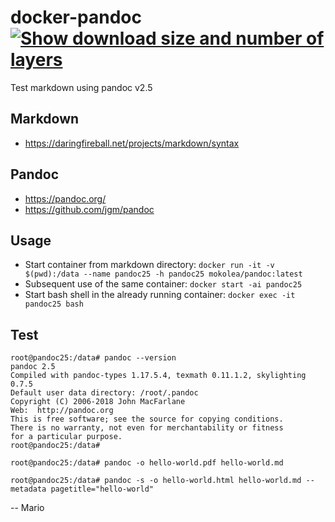 # docker-pandoc [![Show download size and number of layers](https://images.microbadger.com/badges/image/mokolea/pandoc.svg)](https://cloud.docker.com/u/mokolea/repository/docker/mokolea/pandoc)

Test markdown using pandoc v2.5

## Markdown
 - https://daringfireball.net/projects/markdown/syntax

## Pandoc
 - https://pandoc.org/
 - https://github.com/jgm/pandoc

## Usage
 - Start container from markdown directory: `docker run -it -v $(pwd):/data --name pandoc25 -h pandoc25 mokolea/pandoc:latest`
 - Subsequent use of the same container: `docker start -ai pandoc25`
 - Start bash shell in the already running container: `docker exec -it pandoc25 bash`

## Test
```
root@pandoc25:/data# pandoc --version
pandoc 2.5
Compiled with pandoc-types 1.17.5.4, texmath 0.11.1.2, skylighting 0.7.5
Default user data directory: /root/.pandoc
Copyright (C) 2006-2018 John MacFarlane
Web:  http://pandoc.org
This is free software; see the source for copying conditions.
There is no warranty, not even for merchantability or fitness
for a particular purpose.
root@pandoc25:/data# 

root@pandoc25:/data# pandoc -o hello-world.pdf hello-world.md

root@pandoc25:/data# pandoc -s -o hello-world.html hello-world.md --metadata pagetitle="hello-world"
```


-- Mario

